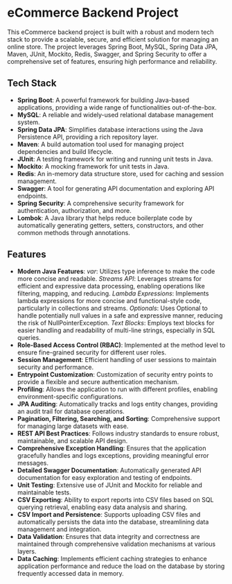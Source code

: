 # eCommerce Backend Project

This eCommerce backend project is built with a robust and modern tech stack to provide a scalable, secure, and efficient solution for managing an online store. The project leverages Spring Boot, MySQL, Spring Data JPA, Maven, JUnit, Mockito, Redis, Swagger, and Spring Security to offer a comprehensive set of features, ensuring high performance and reliability.

## Tech Stack

- **Spring Boot**: A powerful framework for building Java-based applications, providing a wide range of functionalities out-of-the-box.
- **MySQL**: A reliable and widely-used relational database management system.
- **Spring Data JPA**: Simplifies database interactions using the Java Persistence API, providing a rich repository layer.
- **Maven**: A build automation tool used for managing project dependencies and build lifecycle.
- **JUnit**: A testing framework for writing and running unit tests in Java.
- **Mockito**: A mocking framework for unit tests in Java.
- **Redis**: An in-memory data structure store, used for caching and session management.
- **Swagger**: A tool for generating API documentation and exploring API endpoints.
- **Spring Security**: A comprehensive security framework for authentication, authorization, and more.
- **Lombok**: A Java library that helps reduce boilerplate code by automatically generating getters, setters, constructors, and other   common methods through annotations.

## Features
- **Modern Java Features**:
                        *var*: Utilizes type inference to make the code more concise and readable.
                        *Streams API*: Leverages streams for efficient and expressive data processing, enabling operations like filtering, mapping, and reducing.
                        *Lambda Expressions*: Implements lambda expressions for more concise and functional-style code, particularly in collections and streams.
                        *Optionals*: Uses Optional to handle potentially null values in a safe and expressive manner, reducing the risk of NullPointerException.
                        *Text Blocks*: Employs text blocks for easier handling and readability of multi-line strings, especially in SQL queries.
- **Role-Based Access Control (RBAC)**: Implemented at the method level to ensure fine-grained security for different user roles.
- **Session Management**: Efficient handling of user sessions to maintain security and performance.
- **Entrypoint Customization**: Customization of security entry points to provide a flexible and secure authentication mechanism.
- **Profiling**: Allows the application to run with different profiles, enabling environment-specific configurations.
- **JPA Auditing**: Automatically tracks and logs entity changes, providing an audit trail for database operations.
- **Pagination, Filtering, Searching, and Sorting**: Comprehensive support for managing large datasets with ease.
- **REST API Best Practices**: Follows industry standards to ensure robust, maintainable, and scalable API design.
- **Comprehensive Exception Handling**: Ensures that the application gracefully handles and logs exceptions, providing meaningful error messages.
- **Detailed Swagger Documentation**: Automatically generated API documentation for easy exploration and testing of endpoints.
- **Unit Testing**: Extensive use of JUnit and Mockito for reliable and maintainable tests.
- **CSV Exporting**: Ability to export reports into CSV files based on SQL querying retrieval, enabling easy data analysis and sharing.
- **CSV Import and Persistence**: Supports uploading CSV files and automatically persists the data into the database, streamlining data management and integration.
- **Data Validation**: Ensures that data integrity and correctness are maintained through comprehensive validation mechanisms at various layers.
- **Data Caching**: Implements efficient caching strategies to enhance application performance and reduce the load on the database by storing frequently accessed data in memory.